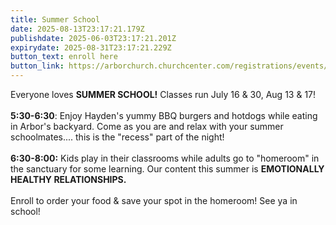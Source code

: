 ```yaml
---
title: Summer School
date: 2025-08-13T23:17:21.179Z
publishdate: 2025-06-03T23:17:21.201Z
expirydate: 2025-08-31T23:17:21.229Z
button_text: enroll here
button_link: https://arborchurch.churchcenter.com/registrations/events/2976465
---
```

Everyone loves **SUMMER SCHOOL!** Classes run July 16 & 30, Aug 13 & 17!\
\
**5:30-6:30**: Enjoy Hayden's yummy BBQ burgers and hotdogs while eating in Arbor's backyard. Come as you are and relax with your summer schoolmates.... this is the "recess" part of the night!\
\
**6:30-8:00:** Kids play in their classrooms while adults go to "homeroom" in the sanctuary for some learning. Our content this summer is **EMOTIONALLY HEALTHY RELATIONSHIPS.**\
\
E﻿nroll to order your food & save your spot in the homeroom! See ya in school!